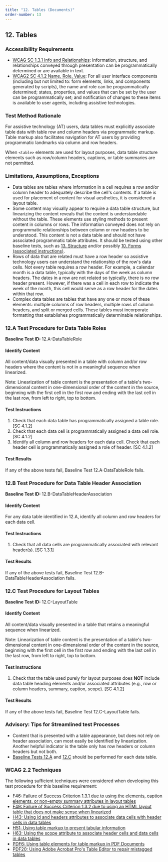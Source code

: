 ```yaml
---
title: "12. Tables (Documents)"
order-number: 13
---
```


## 12. Tables

### Accessibility Requirements

-   [WCAG SC 1.3.1 Info and Relationships](https://www.w3.org/WAI/WCAG22/Understanding/info-and-relationships): Information, structure, and relationships conveyed through presentation can be programmatically determined or are available in text.
-   [WCAG2 SC 4.1.2 Name, Role, Value](https://www.w3.org/WAI/WCAG22/Understanding/name-role-value): For all user interface components (including but not limited to: form elements, links, and components generated by scripts), the name and role can be programmatically determined; states, properties, and values that can be set by the user can be programmatically set; and notification of changes to these items is available to user agents, including assistive technologies.

### Test Method Rationale

For assistive technology (AT) users, data tables must explicitly associate table data with table row and column headers via programmatic markup. Table markup also facilitates navigation for AT users by providing programmatic landmarks via column and row headers.

When `<table>` elements are used for layout purposes, data table structure elements such as row/column headers, captions, or table summaries are not permitted.

### Limitations, Assumptions, Exceptions

-   Data tables are tables where information in a cell requires a row and/or column header to adequately describe the cell's contents. If a table is used for placement of content for visual aesthetics, it is considered a layout table.
-   Some content may visually appear to require a data table structure, but linearizing the content reveals that the content is understandable without the table. These elements use styling methods to present content in columns or rows. The information conveyed does not rely on programmatic relationships between column or row headers to be understood. This content is not a data table and should not have associated programmatic table attributes. It should be tested using other baseline tests, such as [13. Structure](https://github.com/Section508Coordinators/ICTTestingBaseline/blob/master/docs/13Headings) and/or possibly [10. Forms (associated instructions)](https://github.com/Section508Coordinators/ICTTestingBaseline/blob/master/docs/10Forms).
-   Rows of data that are related must have a row header so assistive technology users can understand the relationship of the row's data cells. Not every table requires a row header. For example, a calendar month is a data table, typically with the days of the week as column headers. The dates in a row are not related so typically, there is no row header present. However, if there was a cell in each row to indicate the week of the month, this cell would serve as a row header for the dates within that row.
-   Complex data tables are tables that have any one or more of these elements: multiple columns of row headers, multiple rows of column headers, and split or merged cells. These tables must incorporate formatting that establishes programmatically determinable relationships.

### 12.A Test Procedure for Data Table Roles

**Baseline Test ID:** 12.A-DataTableRole

#### Identify Content

All content/data visually presented in a table with column and/or row headers where the content is not in a meaningful sequence when linearized.

Note: Linearization of table content is the presentation of a table's two-dimensional content in one-dimensional order of the content in the source, beginning with the first cell in the first row and ending with the last cell in the last row, from left to right, top to bottom.

#### Test Instructions

<ol id="d12aTI">
    <li id="d12aTI-1">Check that each data table has programmatically assigned a table role. [SC 4.1.2]</li>
    <li id="d12aTI-2">Check that each data cell is programmatically assigned a data cell role. [SC 4.1.2]</li>
    <li id="d12aTI-3">Identify all column and row headers for each data cell. Check that each header cell is programmatically assigned a role of header. [SC 4.1.2]</li>
</ol>

#### Test Results

If any of the above tests fail, Baseline Test 12.A-DataTableRole fails.

### 12.B Test Procedure for Data Table Header Association

**Baseline Test ID:** 12.B-DataTableHeaderAssociation

#### Identify Content

For any data table identified in 12.A, identify all column and row headers for each data cell.

#### Test Instructions

<ol id="d12bTI">
    <li id="d12bTI-1">Check that all data cells are programmatically associated with relevant header(s). [SC 1.3.1]</li>
</ol>

#### Test Results

If any of the above tests fail, Baseline Test 12.B-DataTableHeaderAssociation fails.

### 12.C Test Procedure for Layout Tables

**Baseline Test ID:** 12.C-LayoutTable

#### Identify Content

All content/data visually presented in a table that retains a meaningful sequence when linearized.

Note: Linearization of table content is the presentation of a table's two-dimensional content in one-dimensional order of the content in the source, beginning with the first cell in the first row and ending with the last cell in the last row, from left to right, top to bottom.

#### Test Instructions

<ol id="d12cTI">
    <li id="d12cTI-1">Check that the table used purely for layout purposes does <strong>NOT</strong> include data table heading elements and/or associated attributes (e.g., row or column headers, summary, caption, scope). [SC 4.1.2]</li>
</ol>

#### Test Results

If any of the above tests fail, Baseline Test 12.C-LayoutTable fails.

### Advisory: Tips for Streamlined test Processes

-   Content that is presented with a table appearance, but does not rely on header association, can most easily be identified by linearization. Another helpful indicator is the table only has row headers or column headers but not both.
-   [Baseline Tests 12.A](#a-test-procedure-for-data-table-roles) and [12.C](#c-test-procedure-for-layout-tables) should be performed for each data table.

### WCAG 2.2 Techniques

The following sufficient techniques were considered when developing this test procedure for this baseline requirement:

-   [F46: Failure of Success Criterion 1.3.1 due to using the elements, caption elements, or non-empty summary attributes in layout tables](https://www.w3.org/WAI/WCAG22/Techniques/failures/F46)
-   [F49: Failure of Success Criterion 1.3.2 due to using an HTML layout table that does not make sense when linearized](https://www.w3.org/WAI/WCAG22/Techniques/failures/F49)
-   [H43: Using id and headers attributes to associate data cells with header cells in data tables](https://www.w3.org/WAI/WCAG22/Techniques/html/H43)
-   [H51: Using table markup to present tabular information](https://www.w3.org/WAI/WCAG22/Techniques/html/H51)
-   [H63: Using the scope attribute to associate header cells and data cells in data tables](https://www.w3.org/WAI/WCAG22/Techniques/html/H63)
-   [PDF6: Using table elements for table markup in PDF Documents](https://www.w3.org/WAI/WCAG22/Techniques/pdf/PDF6)
-   [PDF20: Using Adobe Acrobat Pro\'s Table Editor to repair mistagged tables](https://www.w3.org/WAI/WCAG22/Techniques/pdf/PDF20)
